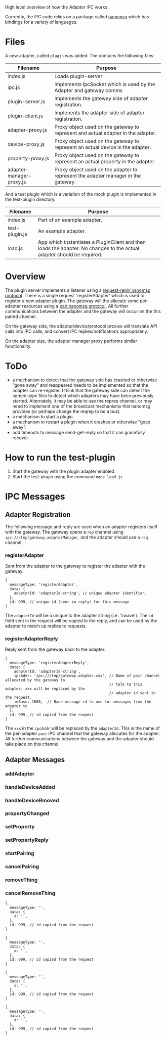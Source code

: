 High level overview of how the Adapter IPC works.

Currently, the IPC code relies on a package called [nanomsg](http://nanomsg.org/) which has bindings for a variety of languages.

# Files

A new adapter, called `plugin` was added. The contains the following files:

| Filename | Purpose |
| -------- | ------- |
| index.js | Loads plugin-server |
| ipc.js | Implements IpcSocket which is used by the Adapter and gateway comms |
| plugin-server.js | Implements the gateway side of adapter registration. |
| plugin-client.js | Implenents the adapter side of adapter registration. |
| adapter-proxy.js | Proxy object used on the gateway to represent and actual adapter in the adapter. |
| device-proxy.js | Proxy object used on the gateway to represent an actual device in the adapter.|
| property-proxy.js | Proxy object used on the gateway to represent an actual property in the adapter. |
| adapter-manager-proxy.js | Proxy object used on the adapter to represent the adapter manager in the gateway. |

And a test plugin which is a variation of the mock plugin is implemented in the test-plugin directory.

| Filename | Purpose |
| -------- | ------- |
| index.js | Part of an example adapter. |
| test-plugin.js | An example adapter. |
| load.js | App which instantiates a PluginClient and then loads the adapter. No changes to the actual adapter should be required. |

# Overview

The plugin server implements a listener using a [request-reply nanomsg protocol](http://nanomsg.org/v1.0.0/nn_reqrep.7.html). There is a single request 'registerAdapter' which is used to register a new adapter plugin. The gateway will the allocate some per-adapter resources using a [pair nanomsg protocol](http://nanomsg.org/v1.0.0/nn_pair.7.html). All further communications between the adapter and the gateway will occur on the this paired channel.

On the gateway side, the adapter/device/protocol proxies will translate API calls into IPC calls, and convert IPC replies/notifications appropriately.

On the adapter size, the adapter manager proxy performs similar functionality.

# ToDo

* a mechanism to detect that the gateway side has crashed or otherwise "gone away" and reappeared needs to be implemented so that the adapter can re-register. I think that the gateway side can detect the named-pipe files to detect which adapters may have been previously started. Alternately, it may be able to use the repreq channel, or may need to implement one of the broadcast mechanisms that nanomsg provides (or perhaps change the reqrep to be a bus).
* a mechanism to start a plugin
* a mechanism to restart a plugin when it crashes or otherwise "goes away".
* add timeouts to message send-get-reply so that it can gracefully recover.

# How to run the test-plugin

1. Start the gateway with the plugin adapter enabled.
2. Start the test-plugin using the command `node load.js`

# IPC Messages

## Adapter Registration

The following message and reply are used when an adapter registers itself with the gateway. The gateway opens a `rep` channel using `ipc:///tmp/gateway.adapterManager`, and the adapter should use a `req` channel.

### registerAdapter

Sent from the adapter to the gateway to register the adapter with the gateway.
```
{
  messageType: 'registerAdapter',
  data: {
    adapterId: 'adapterId-string', // unique adapter identifier.
  },
  id: 999, // unique id (sent in reply) for this message
}
```
The `adapterId` will be a unique to the adapter string (i.e. 'zwave'). The `id` field sent in the request will be copied to the reply, and can be used by the adapter to match up replies to requests.

### registerAdapterReply
Reply sent from the gateway back to the adapter.
```
{
  messageType: 'registerAdapterReply',
  data: {
    adapterId: 'adapterId-string',
    ipcAddr: 'ipc:///tmp/gateway.adapter.xxx', // Name of pair channel allocated by the gateway to
                                               // talk to this adapter. xxx will be replaced by the
                                               // adapter id sent in the request.
    idBase: 1000,  // Base message id to use for messages from the adapter to 
  },
  id: 999, // id copied from the request
}
```
The `xxx` in the `ipcAddr` will be replaced by the `adapterId`. This is the name of the per-adapter `pair` IPC channel that the gateway allocates for the adapter. All further communications between the gateway and the adapter should take place on this channel.

## Adapter Messages
### addAdapter
### handleDeviceAdded
### handleDeviceRmoved
### propertyChanged
### setProperty
### setPropertyReply
### startPairing
### cancelPairing
### removeThing
### cancelRemoveThing
```
{
  messageType: '',
  data: {
    x: '',
  },
  id: 999, // id copied from the request
}
```
```
{
  messageType: '',
  data: {
    x: '',
  },
  id: 999, // id copied from the request
}
```
```
{
  messageType: '',
  data: {
    x: '',
  },
  id: 999, // id copied from the request
}
```
```
{
  messageType: '',
  data: {
    x: '',
  },
  id: 999, // id copied from the request
}
```
